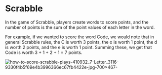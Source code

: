 # Scrabble
In the game of Scrabble, players create words to score points, and the number of points is the sum of the point values of each letter in the word.

For example, if we wanted to score the word Code, we would note that in general Scrabble rules, the C is worth 3 points, the o is worth 1 point, the d is worth 2 points, and the e is worth 1 point. Summing these, we get that Code is worth 3 + 1 + 2 + 1 = 7 points.

![how-to-score-scrabble-plays-410932_7-Letter_3116-9330f4b5f69e4b3996366ec67fb4422e-jpg-700×467-](https://user-images.githubusercontent.com/106774289/180216613-0dd62a81-904a-4cd8-9284-cc176bc97310.png)

